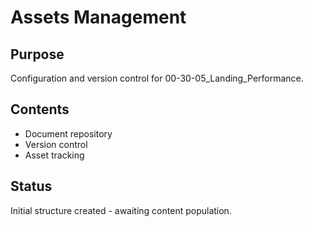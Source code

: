 # Assets Management

## Purpose
Configuration and version control for 00-30-05_Landing_Performance.

## Contents
- Document repository
- Version control
- Asset tracking

## Status
Initial structure created - awaiting content population.
